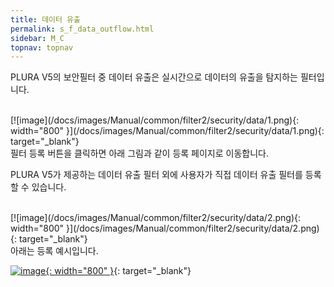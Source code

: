 ```yaml
---
title: 데이터 유출
permalink: s_f_data_outflow.html
sidebar: M_C
topnav: topnav
---
```


PLURA V5의 보안필터 중 데이터 유출은 실시간으로 데이터의 유출을 탐지하는 필터입니다.

<br />
[![image](/docs/images/Manual/common/filter2/security/data/1.png){: width="800" }](/docs/images/Manual/common/filter2/security/data/1.png){: target="_blank"}

<br />
필터 등록 버튼을 클릭하면 아래 그림과 같이 등록 페이지로 이동합니다.

PLURA V5가 제공하는 데이터 유출 필터 외에 사용자가 직접 데이터 유출 필터를 등록할 수 있습니다.

<br />
[![image](/docs/images/Manual/common/filter2/security/data/2.png){: width="800" }](/docs/images/Manual/common/filter2/security/data/2.png){: target="_blank"}

<br />
아래는 등록 예시입니다.

[![image](/docs/images/Manual/common/filter2/security/data/3.png){: width="800" }](/docs/images/Manual/common/filter2/security/data/3.png){: target="_blank"}

 